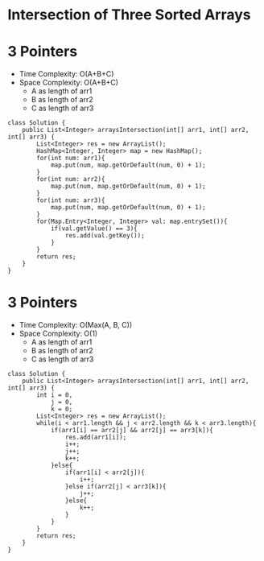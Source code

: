 # Intersection of Three Sorted Arrays
# 3 Pointers
* Time Complexity: O(A+B+C)
* Space Complexity: O(A+B+C)
	* A as length of arr1
	* B as length of arr2
	* C as length of arr3
```
class Solution {
    public List<Integer> arraysIntersection(int[] arr1, int[] arr2, int[] arr3) {
        List<Integer> res = new ArrayList();
        HashMap<Integer, Integer> map = new HashMap();
        for(int num: arr1){
            map.put(num, map.getOrDefault(num, 0) + 1);
        }
        for(int num: arr2){
            map.put(num, map.getOrDefault(num, 0) + 1);
        }
        for(int num: arr3){
            map.put(num, map.getOrDefault(num, 0) + 1);
        }
        for(Map.Entry<Integer, Integer> val: map.entrySet()){
            if(val.getValue() == 3){
                res.add(val.getKey());
            }
        }
        return res;
    }
}
```
# 3 Pointers
* Time Complexity: O(Max(A, B, C))
* Space Complexity: O(1)
	* A as length of arr1
	* B as length of arr2
	* C as length of arr3
```
class Solution {
    public List<Integer> arraysIntersection(int[] arr1, int[] arr2, int[] arr3) {
        int i = 0,
            j = 0,
            k = 0;
        List<Integer> res = new ArrayList();
        while(i < arr1.length && j < arr2.length && k < arr3.length){
            if(arr1[i] == arr2[j] && arr2[j] == arr3[k]){
                res.add(arr1[i]);
                i++;
                j++;
                k++;
            }else{
                if(arr1[i] < arr2[j]){
                    i++;
                }else if(arr2[j] < arr3[k]){
                    j++;
                }else{
                    k++;
                }
            }
        }
        return res;
    }
}
```